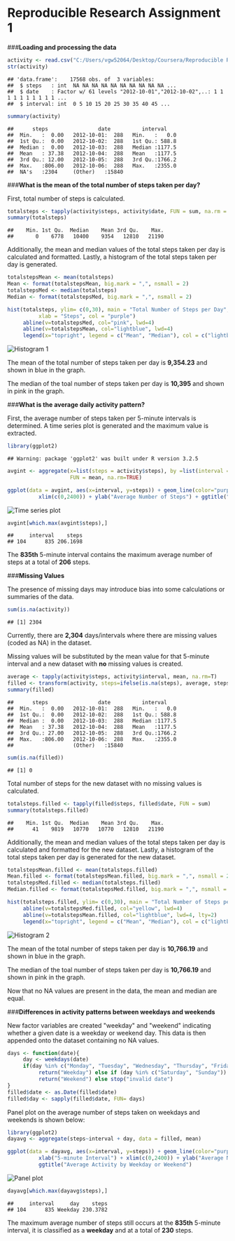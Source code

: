 
**Reproducible Research Assignment 1**
=====================================

###**Loading and processing the data**


```r
activity <- read.csv("C:/Users/vgw52064/Desktop/Coursera/Reproducible Research/activity.csv")
str(activity)
```

```
## 'data.frame':	17568 obs. of  3 variables:
##  $ steps   : int  NA NA NA NA NA NA NA NA NA NA ...
##  $ date    : Factor w/ 61 levels "2012-10-01","2012-10-02",..: 1 1 1 1 1 1 1 1 1 1 ...
##  $ interval: int  0 5 10 15 20 25 30 35 40 45 ...
```

```r
summary(activity)
```

```
##      steps                date          interval     
##  Min.   :  0.00   2012-10-01:  288   Min.   :   0.0  
##  1st Qu.:  0.00   2012-10-02:  288   1st Qu.: 588.8  
##  Median :  0.00   2012-10-03:  288   Median :1177.5  
##  Mean   : 37.38   2012-10-04:  288   Mean   :1177.5  
##  3rd Qu.: 12.00   2012-10-05:  288   3rd Qu.:1766.2  
##  Max.   :806.00   2012-10-06:  288   Max.   :2355.0  
##  NA's   :2304     (Other)   :15840
```

###**What is the mean of the total number of steps taken per day?**

First, total number of steps is calculated.


```r
totalsteps <- tapply(activity$steps, activity$date, FUN = sum, na.rm = TRUE)
summary(totalsteps)
```

```
##    Min. 1st Qu.  Median    Mean 3rd Qu.    Max. 
##       0    6778   10400    9354   12810   21190
```

Additionally, the mean and median values of the total steps taken per day is calculated
and formatted.
Lastly, a histogram of the total steps taken per day is generated.


```r
totalstepsMean <- mean(totalsteps)
Mean <- format(totalstepsMean, big.mark = ",", nsmall = 2)
totalstepsMed <- median(totalsteps)
Median <- format(totalstepsMed, big.mark = ",", nsmall = 2)

hist(totalsteps, ylim= c(0,30), main = "Total Number of Steps per Day", 
          xlab = "Steps", col = "purple")
     abline(v=totalstepsMed, col="pink", lwd=4)
     abline(v=totalstepsMean, col="lightblue", lwd=4)
     legend(x="topright", legend = c("Mean", "Median"), col = c("lightblue", "pink"), lwd = 4)
```

![Histogram 1](RR_Project_1_files/figure-html/unnamed-chunk-3-1.png)


The mean of the total number of steps taken per day is **9,354.23** and shown in blue in the graph.



The median of the toal number of steps taken per day is **10,395** and shown in pink in the graph.

###**What is the average daily activity pattern?**

First, the average number of steps taken per 5-minute intervals is determined.
A time series plot is generated and the maximum value is extracted.


```r
library(ggplot2)
```

```
## Warning: package 'ggplot2' was built under R version 3.2.5
```

```r
avgint <- aggregate(x=list(steps = activity$steps), by =list(interval = activity$interval),
                    FUN = mean, na.rm=TRUE)

ggplot(data = avgint, aes(x=interval, y=steps)) + geom_line(color="purple") + xlab("5-minute Interval") + 
          xlim(c(0,2400)) + ylab("Average Number of Steps") + ggtitle("Average Daily Activity")
```

![Time series plot](RR_Project_1_files/figure-html/unnamed-chunk-4-1.png)

```r
avgint[which.max(avgint$steps),]
```

```
##     interval    steps
## 104      835 206.1698
```


The **835th** 5-minute interval contains the maximum average number of steps at a total of **206** steps. 


###**Missing Values**

The presence of missing days may introduce bias into some calculations or summaries of the data.


```r
sum(is.na(activity))
```

```
## [1] 2304
```

Currently, there are **2,304** days/intervals where there are missing values (coded as NA) in the dataset. 

Missing values will be substituted by the mean value for that 5-minute interval and a new dataset with **no** missing values is created.


```r
average <- tapply(activity$steps, activity$interval, mean, na.rm=T)
filled <- transform(activity, steps=ifelse(is.na(steps), average, steps))
summary(filled)
```

```
##      steps                date          interval     
##  Min.   :  0.00   2012-10-01:  288   Min.   :   0.0  
##  1st Qu.:  0.00   2012-10-02:  288   1st Qu.: 588.8  
##  Median :  0.00   2012-10-03:  288   Median :1177.5  
##  Mean   : 37.38   2012-10-04:  288   Mean   :1177.5  
##  3rd Qu.: 27.00   2012-10-05:  288   3rd Qu.:1766.2  
##  Max.   :806.00   2012-10-06:  288   Max.   :2355.0  
##                   (Other)   :15840
```

```r
sum(is.na(filled))
```

```
## [1] 0
```

Total number of steps for the new dataset with no missing values is calculated.


```r
totalsteps.filled <- tapply(filled$steps, filled$date, FUN = sum)
summary(totalsteps.filled)
```

```
##    Min. 1st Qu.  Median    Mean 3rd Qu.    Max. 
##      41    9819   10770   10770   12810   21190
```

Additionally, the mean and median values of the total steps taken per day is calculated
and formatted for the new dataset.
Lastly, a histogram of the total steps taken per day is generated for the new dataset.


```r
totalstepsMean.filled <- mean(totalsteps.filled)
Mean.filled <- format(totalstepsMean.filled, big.mark = ",", nsmall = 2)
totalstepsMed.filled <- median(totalsteps.filled)
Median.filled <- format(totalstepsMed.filled, big.mark = ",", nsmall = 2)

hist(totalsteps.filled, ylim= c(0,30), main = "Total Number of Steps per Day", xlab = "Steps", col = "purple")
     abline(v=totalstepsMed.filled, col="yellow", lwd=4)
     abline(v=totalstepsMean.filled, col="lightblue", lwd=4, lty=2)
     legend(x="topright", legend = c("Mean", "Median"), col = c("lightblue", "yellow"), lwd = 4)
```

![Histogram 2](RR_Project_1_files/figure-html/unnamed-chunk-8-1.png)


The mean of the total number of steps taken per day is **10,766.19** and shown in blue in the graph.



The median of the toal number of steps taken per day is **10,766.19** and shown in pink in the graph.


Now that no NA values are present in the data, the mean and median are equal.

###**Differences in activity patterns between weekdays and weekends**

New factor variables are created "weekday" and "weekend" indicating whether a given date is a weekday or weekend day.
This data is then appended onto the dataset containing no NA values.


```r
days <- function(date){
     day <- weekdays(date)
     if(day %in% c("Monday", "Tuesday", "Wednesday", "Thursday", "Friday"))
          return("Weekday") else if (day %in% c("Saturday", "Sunday"))
          return("Weekend") else stop("invalid date")
}
filled$date <- as.Date(filled$date)
filled$day <- sapply(filled$date, FUN= days)
```

Panel plot on the average number of steps taken on weekdays and weekends is shown below:


```r
library(ggplot2)
dayavg <- aggregate(steps~interval + day, data = filled, mean)

ggplot(data = dayavg, aes(x=interval, y=steps)) + geom_line(color="purple") + facet_grid(day ~.) +
          xlab("5-minute Interval") + xlim(c(0,2400)) + ylab("Average Number of Steps") + 
          ggtitle("Average Activity by Weekday or Weekend")
```

![Panel plot](RR_Project_1_files/figure-html/unnamed-chunk-10-1.png)

```r
dayavg[which.max(dayavg$steps),]
```

```
##     interval     day    steps
## 104      835 Weekday 230.3782
```

The maximum average number of steps still occurs at the **835th** 5-minute interval, 
it is classified as a **weekday** and at a total of **230** steps. 
